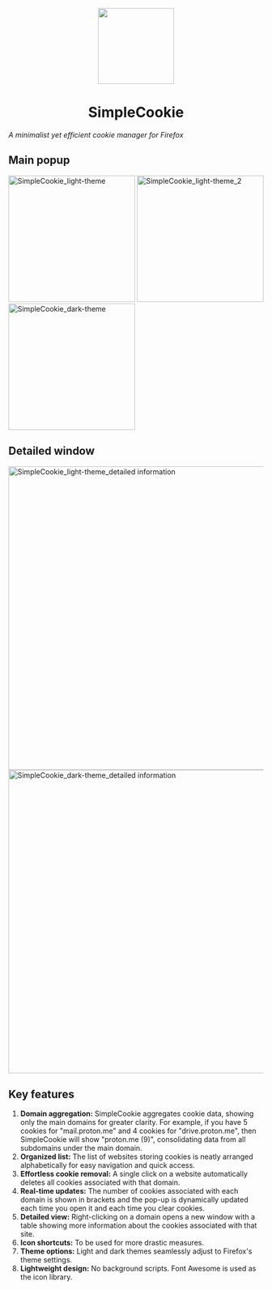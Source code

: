 <p align="center">
<img width="150" src=https://github.com/mickaphd/SimpleCookie/assets/25211018/4eb18cdb-d6f0-4200-b028-d1c8110edd3b)
</p>

  
<h1 align="center">SimpleCookie</h1></p>
<i>A minimalist yet efficient cookie manager for Firefox</i>

<h2>Main popup</h2>

<img width="250" alt="SimpleCookie_light-theme" src="https://github.com/mickaphd/SimpleCookie/assets/25211018/01be4d54-b306-4406-a47d-f7e2022567c2">
<img width="250" alt="SimpleCookie_light-theme_2" src="https://github.com/mickaphd/SimpleCookie/assets/25211018/a191425a-46d4-4cc3-a36f-86abe9f0030a">
<img width="250" alt="SimpleCookie_dark-theme" src="https://github.com/mickaphd/SimpleCookie/assets/25211018/38ce804b-42a9-49ca-8aef-55c2ecc6ac87">

<h2>Detailed window</h2>

<img width="600" alt="SimpleCookie_light-theme_detailed information" src="https://github.com/mickaphd/SimpleCookie/assets/25211018/341cc546-d70a-4842-a578-d72999cc065b">
<img width="600" alt="SimpleCookie_dark-theme_detailed information" src="https://github.com/mickaphd/SimpleCookie/assets/25211018/2f09cf56-6652-402d-9a85-13db6ee54c63">

<h2>Key features</h2>

1. <b>Domain aggregation:</b> SimpleCookie aggregates cookie data, showing only the main domains for greater clarity. For example, if you have 5 cookies for "mail.proton.me" and 4 cookies for "drive.proton.me", then SimpleCookie will show "proton.me (9)", consolidating data from all subdomains under the main domain.
1. <b>Organized list:</b> The list of websites storing cookies is neatly arranged alphabetically for easy navigation and quick access.
1. <b>Effortless cookie removal:</b> A single click on a website automatically deletes all cookies associated with that domain.
1. <b>Real-time updates:</b> The number of cookies associated with each domain is shown in brackets and the pop-up is dynamically updated each time you open it and each time you clear cookies.
1. <b>Detailed view:</b> Right-clicking on a domain opens a new window with a table showing more information about the cookies associated with that site.
1. <b>Icon shortcuts:</b> To be used for more drastic measures.
1. <b>Theme options:</b> Light and dark themes seamlessly adjust to Firefox's theme settings.
1. <b>Lightweight design:</b> No background scripts. Font Awesome is used as the icon library.
